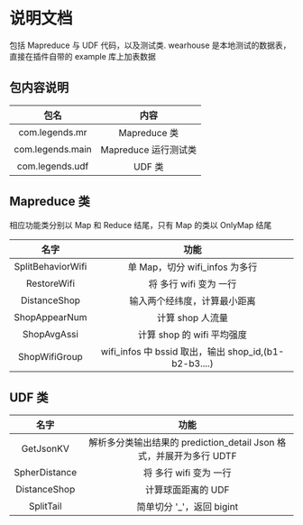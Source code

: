 # 说明文档

包括 Mapreduce 与 UDF 代码，以及测试类.
wearhouse 是本地测试的数据表，直接在插件自带的 example 库上加表数据

## 包内容说明

| 包名 | 内容 |
| :----: | :----: |
| com.legends.mr   | Mapreduce 类 |
| com.legends.main | Mapreduce 运行测试类 |
| com.legends.udf  | UDF 类 |

## Mapreduce 类

相应功能类分别以 Map 和 Reduce 结尾，只有 Map 的类以 OnlyMap 结尾
 
| 名字 | 功能 |
| :----: | :----: |
| SplitBehaviorWifi | 单 Map，切分 wifi_infos 为多行 |
| RestoreWifi | 将 多行 wifi 变为 一行 |
| DistanceShop   | 输入两个经纬度，计算最小距离 |
| ShopAppearNum | 计算 shop 人流量 |
| ShopAvgAssi | 计算 shop 的 wifi 平均强度 |
| ShopWifiGroup | wifi_infos 中 bssid 取出，输出  shop_id,(b1-b2-b3....)  |

## UDF 类
 
| 名字 | 功能 |
| :----: | :----: |
| GetJsonKV | 解析多分类输出结果的 prediction_detail Json 格式，并展开为多行 UDTF  |
| SpherDistance | 将 多行 wifi 变为 一行 |
| DistanceShop   | 计算球面距离的 UDF |
| SplitTail | 简单切分 '_'，返回 bigint |